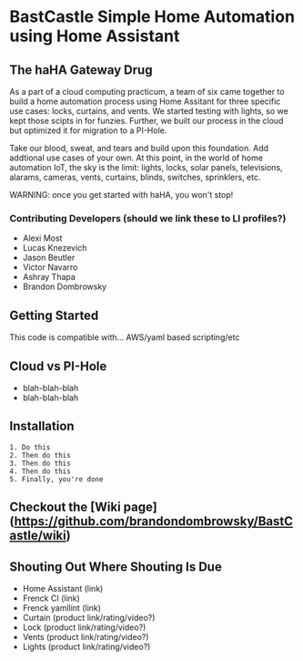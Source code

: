 # BastCastle Simple Home Automation using Home Assistant

## The haHA Gateway Drug
As a part of a cloud computing practicum, a team of six came together to build a home automation process using Home Assitant for three specific use cases: locks, curtains, and vents. We started testing with lights, so we kept those scipts in for funzies. Further, we built our process in the cloud but optimized it for migration to a PI-Hole. 

Take our blood, sweat, and tears and build upon this foundation. Add addtional use cases of your own. At this point, in the world of home automation IoT, the sky is the limit: lights, locks, solar panels, televisions, alarams, cameras, vents, curtains, blinds, switches, sprinklers, etc. 

WARNING: once you get started with haHA, you won't stop! 

### Contributing Developers (should we link these to LI profiles?)
- Alexi Most
- Lucas Knezevich
- Jason Beutler
- Victor Navarro
- Ashray Thapa
- Brandon Dombrowsky

## Getting Started
This code is compatible with... AWS/yaml based scripting/etc

## Cloud vs PI-Hole
- blah-blah-blah
- blah-blah-blah

## Installation 
    1. Do this 
    2. Then do this
    3. Then do this
    4. Then do this
    5. Finally, you're done
    
## Checkout the [Wiki page] (https://github.com/brandondombrowsky/BastCastle/wiki)

## Shouting Out Where Shouting Is Due
- Home Assistant (link)
- Frenck CI (link)
- Frenck yamllint (link)
- Curtain (product link/rating/video?)
- Lock (product link/rating/video?)
- Vents (product link/rating/video?)
- Lights (product link/rating/video?)

